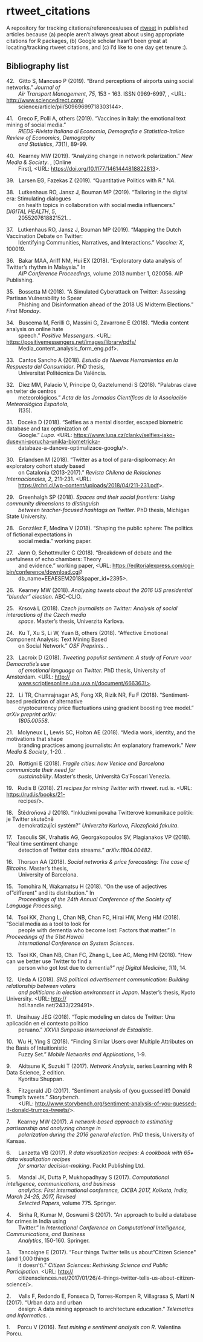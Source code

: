 
# rtweet\_citations

A repository for tracking citations/references/uses of
[rtweet](http://rtweet.info) in published articles because (a) people
aren’t always great about using appropriate citations for R packages,
(b) Google scholar hasn’t been great at locating/tracking rtweet
citations, and (c) I’d like to one day get tenure :).

## Bibliography list

<span>42.</span>   Gitto S, Mancuso P (2019). “Brand perceptions of
airports using social networks.” *Journal of<br>        Air Transport
Management*, *75*, 153 - 163. ISSN 0969-6997, , \<URL:
<http://www.sciencedirect.com/><br>        science/article/pii/S0969699718303144\>.

<span>41.</span>   Greco F, Polli A, others (2019). “Vaccines in Italy:
the emotional text mining of social media.”<br>        *RIEDS-Rivista
Italiana di Economia, Demografia e Statistica-Italian Review of
Economics, Demography<br>        and Statistics*, *73*(1), 89-99.

<span>40.</span>   Kearney MW (2019). “Analyzing change in network
polarization.” *New Media & Society*. , \[Online<br>        First\],
\<URL: <https://doi.org/10.1177/1461444818822813>\>.

<span>39.</span>   Larsen EG, Fazekas Z (2019). “Quantitative Politics
with R.” *NA*.

<span>38.</span>   Lutkenhaus RO, Jansz J, Bouman MP (2019). “Tailoring
in the digital era: Stimulating dialogues<br>        on health topics in
collaboration with social media influencers.” *DIGITAL HEALTH*,
*5*,<br>        2055207618821521. .

<span>37.</span>   Lutkenhaus RO, Jansz J, Bouman MP (2019). “Mapping
the Dutch Vaccination Debate on Twitter:<br>        Identifying
Communities, Narratives, and Interactions.” *Vaccine: X*, 100019.

<span>36.</span>   Bakar MAA, Ariff NM, Hui EX (2018). “Exploratory data
analysis of Twitter’s rhythm in Malaysia.” In<br>        *AIP Conference
Proceedings*, volume 2013 number 1, 020056. AIP Publishing.

<span>35.</span>   Bossetta M (2018). “A Simulated Cyberattack on
Twitter: Assessing Partisan Vulnerability to Spear<br>        Phishing
and Disinformation ahead of the 2018 US Midterm Elections.” *First
Monday*.

<span>34.</span>   Buscema M, Ferilli G, Massini G, Zavarrone E (2018).
“Media content analysis on online hate<br>        speech.” *Positive
Messengers*. \<URL:
<https://positivemessengers.net/images/library/pdfs/><br>        Media\_content\_analysis\_form\_eng.pdf\>.

<span>33.</span>   Cantos Sancho A (2018). *Estudio de Nuevas
Herramientas en la Respuesta del Consumidor*. PhD
thesis,<br>        Universitat Politécnica De Valéncia.

<span>32.</span>   Díez MM, Palacio V, Principe O, Gaztelumendi S
(2018). “Palabras clave en twiter de centros<br>        meteorológicos.”
*Acta de las Jornadas Científicas de la Asociación Meteorológica
Española*,<br>        *1*(35).

<span>31.</span>   Doceka D (2018). “Selfies as a mental disorder,
escaped biometric database and tax optimization of<br>        Google.”
*Lupa*. \<URL:
<https://www.lupa.cz/clanky/selfies-jako-dusevni-porucha-unikla-biometricka-><br>        databaze-a-danove-optimalizace-googlu/\>.

<span>30.</span>   Erlandsen M (2018). “Twitter as a tool of
para-disploomacy: An exploratory cohort study based<br>        on
Catalonia (2013-2017).” *Revista Chilena de Relaciones Internacionales*,
*2*, 211-231.
\<URL:<br>        <https://rchri.cl/wp-content/uploads/2018/04/211-231.pdf>\>.

<span>29.</span>   Greenhalgh SP (2018). *Spaces and their social
frontiers: Using community dimensions to distinguish<br>        between
teacher-focused hashtags on Twitter*. PhD thesis, Michigan State
University.

<span>28.</span>   González F, Medina V (2018). “Shaping the public
sphere: The politics of fictional expectations in<br>        social
media.” working paper.

<span>27.</span>   Jann O, Schottmuller C (2018). “Breakdown of debate
and the usefulness of echo chambers: Theory<br>        and evidence.”
working paper, \<URL:
<https://editorialexpress.com/cgi-bin/conference/download.cgi>?<br>        db\_name=EEAESEM2018\&paper\_id=2395\>.

<span>26.</span>   Kearney MW (2018). *Analyzing tweets about the 2016
US presidential “blunder” election*. ABC-CLIO.

<span>25.</span>   Krsová L (2018). *Czech journalists on Twitter:
Analysis of social interactions of the Czech media<br>        space*.
Master’s thesis, Univerzita Karlova.

<span>24.</span>   Ku T, Xu S, Li W, Yuan B, others (2018). “Affective
Emotional Component Analysis: Text Mining Based<br>        on Social
Network.” *OSF Preprints*. .

<span>23.</span>   Lacroix D (2018). *Tweeting populist sentiment: A
study of Forum voor Democratie’s use<br>        of emotional language on
Twitter*. PhD thesis, University of Amsterdam. \<URL:
<http://><br>        www.scriptiesonline.uba.uva.nl/document/666363\>.

<span>22.</span>   Li TR, Chamrajnagar AS, Fong XR, Rizik NR, Fu F
(2018). “Sentiment-based prediction of
alternative<br>        cryptocurrency price fluctuations using
gradient boosting tree model.” *arXiv preprint
arXiv:<br>        1805.00558*.

<span>21.</span>   Molyneux L, Lewis SC, Holton AE (2018). “Media work,
identity, and the motivations that shape<br>        branding practices
among journalists: An explanatory framework.” *New Media & Society*,
1-20. .

<span>20.</span>   Rottigni E (2018). *Fragile cities: how Venice and
Barcelona communicate their need for<br>        sustainability*.
Master’s thesis, Università Ca’Foscari Venezia.

<span>19.</span>   Rudis B (2018). *21 recipes for mining Twitter with
rtweet*. rud.is. \<URL:
<https://rud.is/books/21-><br>        recipes/\>.

<span>18.</span>   Štědroňová J (2018). “Inkluzivní povaha Twitterové
komunikace politik: je Twitter skutečně<br>        demokratizující
systém?” *Univerzita Karlova, Filozofická fakulta*.

<span>17.</span>   Tasoulis SK, Vrahatis AG, Georgakopoulos SV,
Plagianakos VP (2018). “Real time sentiment change<br>        detection
of Twitter data streams.” *arXiv:1804.00482*.

<span>16.</span>   Thorson AA (2018). *Social networks & price
forecasting: The case of Bitcoins*. Master’s
thesis,<br>        University of Barcelona.

<span>15.</span>   Tomohira N, Wakamatsu H (2018). “On the use of
adjectives of”different" and its distribution."
In<br>        *Proceedings of the 24th Annual Conference of the
Society of Language Processing*.

<span>14.</span>   Tsoi KK, Zhang L, Chan NB, Chan FC, Hirai HW, Meng HM
(2018). “Social media as a tool to look for<br>        people with
dementia who become lost: Factors that matter.” In *Proceedings of the
51st Hawaii<br>        International Conference on System Sciences*.

<span>13.</span>   Tsoi KK, Chan NB, Chan FC, Zhang L, Lee AC, Meng HM
(2018). “How can we better use Twitter to find a<br>        person who
got lost due to dementia?” *npj Digital Medicine*, *1*(1), 14.

<span>12.</span>   Ueda A (2018). *SNS political advertisement
communication: Building relationship between voters<br>        and
politicians in election environment in Japan*. Master’s thesis, Kyoto
University. \<URL: <http://><br>        hdl.handle.net/2433/229491\>.

<span>11.</span>   Unsihuay JEG (2018). “Topic modeling en datos de
Twitter: Una aplicación en el contexto político<br>        peruano.”
*XXVIII Simposio Internacional de Estadístic*.

<span>10.</span>   Wu H, Ying S (2018). “Finding Similar Users over
Multiple Attributes on the Basis of Intuitionistic<br>        Fuzzy
Set.” *Mobile Networks and Applications*, 1-9.

<span>9.</span>     Akitsune K, Suzuki T (2017). *Network Analysis*,
series Learning with R Data Science, 2 edition.<br>        Kyoritsu
Shuppan.

<span>8.</span>     Fitzgerald JD (2017). “Sentiment analysis of (you
guessed it\!) Donald Trump’s tweets.” *Storybench*.<br>        \<URL:
<http://www.storybench.org/sentiment-analysis-of-you-guessed-it-donald-trumps-tweets/>\>.

<span>7.</span>     Kearney MW (2017). *A network-based approach to
estimating partisanship and analyzing change in<br>        polarization
during the 2016 general election*. PhD thesis, University of Kansas.

<span>6.</span>     Lanzetta VB (2017). *R data visualization recipes: A
cookbook with 65+ data visualization recipes<br>        for smarter
decision-making*. Packt Publishing Ltd.

<span>5.</span>     Mandal JK, Dutta P, Mukhopadhyay S (2017).
*Computational intelligence, communications, and
business<br>        analytics: First international conference,
CICBA 2017, Kolkata, India, March 24-25, 2017,
Revised<br>        Selected Papers*, volume 775. Springer.

<span>4.</span>     Sinha R, Kumar M, Goswami S (2017). “An approach to
build a database for crimes in India using<br>        Twitter.” In
*International Conference on Computational Intelligence, Communications,
and Business<br>        Analytics*, 150-160. Springer.

<span>3.</span>     Tancoigne E (2017). “Four things Twitter tells us
about”Citizen Science" (and 1,000 things<br>        it doesn’t)."
*Citizen Sciences: Rethinking Science and Public Participation*. \<URL:
<http://><br>        citizensciences.net/2017/01/26/4-things-twitter-tells-us-about-citizen-science/\>.

<span>2.</span>     Valls F, Redondo E, Fonseca D, Torres-Kompen R,
Villagrasa S, Martí N (2017). “Urban data and urban<br>        design: A
data mining approach to architecture education.” *Telematics and
Informatics*. .

<span>1.</span>     Porcu V (2016). *Text mining e sentiment analysis
con R*. Valentina Porcu.

<style>@media (min-width: 1200px)
.container {
    width: 1370px !important;
}</style>

<style>
@media (min-width: 1200px)
.container {
    width: 1370px !important;
}
</style>
